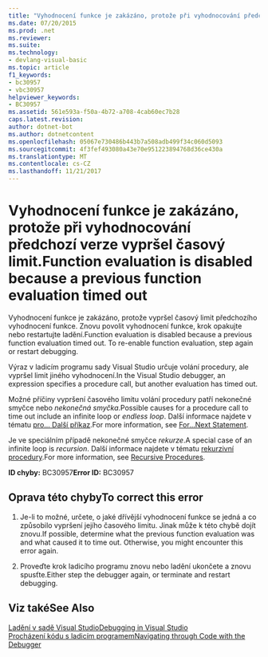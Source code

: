 ```yaml
---
title: "Vyhodnocení funkce je zakázáno, protože při vyhodnocování předchozí verze vypršel časový limit."
ms.date: 07/20/2015
ms.prod: .net
ms.reviewer: 
ms.suite: 
ms.technology:
- devlang-visual-basic
ms.topic: article
f1_keywords:
- bc30957
- vbc30957
helpviewer_keywords:
- BC30957
ms.assetid: 561e593a-f50a-4b72-a708-4cab60ec7b28
caps.latest.revision: 
author: dotnet-bot
ms.author: dotnetcontent
ms.openlocfilehash: 05067e730486b443b7a508adb499f34c060d5093
ms.sourcegitcommit: 4f3fef493080a43e70e951223894768d36ce430a
ms.translationtype: MT
ms.contentlocale: cs-CZ
ms.lasthandoff: 11/21/2017
---
```

# <a name="function-evaluation-is-disabled-because-a-previous-function-evaluation-timed-out"></a><span data-ttu-id="b023a-102">Vyhodnocení funkce je zakázáno, protože při vyhodnocování předchozí verze vypršel časový limit.</span><span class="sxs-lookup"><span data-stu-id="b023a-102">Function evaluation is disabled because a previous function evaluation timed out</span></span>
<span data-ttu-id="b023a-103">Vyhodnocení funkce je zakázáno, protože vypršel časový limit předchozího vyhodnocení funkce. Znovu povolit vyhodnocení funkce, krok opakujte nebo restartujte ladění.</span><span class="sxs-lookup"><span data-stu-id="b023a-103">Function evaluation is disabled because a previous function evaluation timed out. To re-enable function evaluation, step again or restart debugging.</span></span>  
  
 <span data-ttu-id="b023a-104">Výraz v ladicím programu sady Visual Studio určuje volání procedury, ale vypršel limit jiného vyhodnocení.</span><span class="sxs-lookup"><span data-stu-id="b023a-104">In the Visual Studio debugger, an expression specifies a procedure call, but another evaluation has timed out.</span></span>  
  
 <span data-ttu-id="b023a-105">Možné příčiny vypršení časového limitu volání procedury patří nekonečné smyčce nebo *nekonečná smyčka*.</span><span class="sxs-lookup"><span data-stu-id="b023a-105">Possible causes for a procedure call to time out include an infinite loop or *endless loop*.</span></span> <span data-ttu-id="b023a-106">Další informace najdete v tématu [pro... Další příkaz](../../../visual-basic/language-reference/statements/for-next-statement.md).</span><span class="sxs-lookup"><span data-stu-id="b023a-106">For more information, see [For...Next Statement](../../../visual-basic/language-reference/statements/for-next-statement.md).</span></span>  
  
 <span data-ttu-id="b023a-107">Je ve speciálním případě nekonečné smyčce *rekurze*.</span><span class="sxs-lookup"><span data-stu-id="b023a-107">A special case of an infinite loop is *recursion*.</span></span> <span data-ttu-id="b023a-108">Další informace najdete v tématu [rekurzivní procedury](../../../visual-basic/programming-guide/language-features/procedures/recursive-procedures.md).</span><span class="sxs-lookup"><span data-stu-id="b023a-108">For more information, see [Recursive Procedures](../../../visual-basic/programming-guide/language-features/procedures/recursive-procedures.md).</span></span>  
  
 <span data-ttu-id="b023a-109">**ID chyby:** BC30957</span><span class="sxs-lookup"><span data-stu-id="b023a-109">**Error ID:** BC30957</span></span>  
  
## <a name="to-correct-this-error"></a><span data-ttu-id="b023a-110">Oprava této chyby</span><span class="sxs-lookup"><span data-stu-id="b023a-110">To correct this error</span></span>  
  
1.  <span data-ttu-id="b023a-111">Je-li to možné, určete, o jaké dřívější vyhodnocení funkce se jedná a co způsobilo vypršení jejího časového limitu. Jinak může k této chybě dojít znovu.</span><span class="sxs-lookup"><span data-stu-id="b023a-111">If possible, determine what the previous function evaluation was and what caused it to time out. Otherwise, you might encounter this error again.</span></span>  
  
2.  <span data-ttu-id="b023a-112">Proveďte krok ladicího programu znovu nebo ladění ukončete a znovu spusťte.</span><span class="sxs-lookup"><span data-stu-id="b023a-112">Either step the debugger again, or terminate and restart debugging.</span></span>  
  
## <a name="see-also"></a><span data-ttu-id="b023a-113">Viz také</span><span class="sxs-lookup"><span data-stu-id="b023a-113">See Also</span></span>  
 [<span data-ttu-id="b023a-114">Ladění v sadě Visual Studio</span><span class="sxs-lookup"><span data-stu-id="b023a-114">Debugging in Visual Studio</span></span>](/visualstudio/debugger/debugging-in-visual-studio)  
 [<span data-ttu-id="b023a-115">Procházení kódu s ladicím programem</span><span class="sxs-lookup"><span data-stu-id="b023a-115">Navigating through Code with the Debugger</span></span>](/visualstudio/debugger/navigating-through-code-with-the-debugger)
